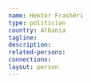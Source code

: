 ```yaml
---
name: Hektor Frashëri
type: politician
country: Albania
tagline:
description:
related-persons:
connections:
layout: person
---
```

